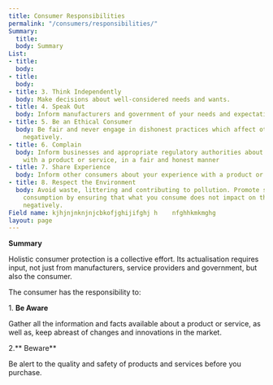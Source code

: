 ```yaml
---
title: Consumer Responsibilities
permalink: "/consumers/responsibilities/"
Summary:
  title: 
  body: Summary
List:
- title: 
  body: 
- title: 
  body: 
- title: 3. Think Independently
  body: Make decisions about well-considered needs and wants.
- title: 4. Speak Out
  body: Inform manufacturers and government of your needs and expectations.
- title: 5. Be an Ethical Consumer
  body: Be fair and never engage in dishonest practices which affect other consumers
    negatively.
- title: 6. Complain
  body: Inform businesses and appropriate regulatory authorities about your dissatisfaction
    with a product or service, in a fair and honest manner
- title: 7. Share Experience
  body: Inform other consumers about your experience with a product or service.
- title: 8. Respect the Environment
  body: Avoid waste, littering and contributing to pollution. Promote sustainable
    consumption by ensuring that what you consume does not impact on the environment
    negatively.
Field name: kjhjnjnknjnjcbkofjghijifghj h    nfghhkmkmghg
layout: page
---
```


**Summary**

Holistic consumer protection is a collective effort. Its actualisation requires input, not just from manufacturers, service providers and government, but also the consumer.

The consumer has the responsibility to:

1\. **Be Aware**

Gather all the information and facts available about a product or service, as well as, keep abreast of changes and innovations in the market.

2\.** Beware**

Be alert to the quality and safety of products and services before you purchase.